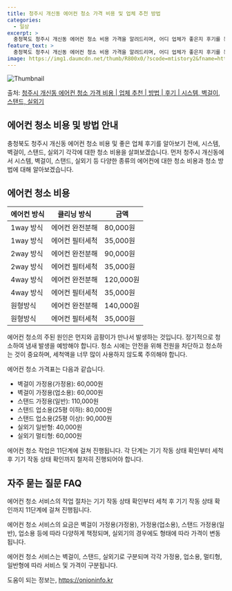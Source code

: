 ```yaml
---
title: 청주시 개신동 에어컨 청소 가격 비용 및 업체 추천 방법
categories:
  - 일상
excerpt: >
  충청북도 청주시 개신동 에어컨 청소 비용 가격을 알려드리며, 어디 업체가 좋은지 후기를 통해 알아보겠습니다. 현재 글에서는 시스템, 벽걸이, 스탠드, 실외기 각각에 대해 청소 비용이 나와 있으니 참고하시면 되겠습니다. 에어컨 분해 청소 방법 보기 👈 클릭셀프 에어컨 청소 방법 보기👈 클릭청주시 개신동 에어컨 청소 비용시스템에어컨 방식클리닝방식금액1way 방식에어컨 완전분해80,000원1way 방식에어컨 필터세척35,000원2way 방식에어컨 완전분해90,000원2way 방식에어컨 필터세척35,000원4way 방식에어컨 완전분해120,000원4way 방식에어컨 필터세척35,000원원형방식에어컨 완전분해140,000원원형방식에어컨 필터세척35,000원에어컨 청소 견적 샘플 보기 👈 클릭에어컨 냄새의 원인에어..
feature_text: >
  충청북도 청주시 개신동 에어컨 청소 비용 가격을 알려드리며, 어디 업체가 좋은지 후기를 통해 알아보겠습니다. 현재 글에서는 시스템, 벽걸이, 스탠드, 실외기 각각에 대해 청소 비용이 나와 있으니 참고하시면 되겠습니다. 에어컨 분해 청소 방법 보기 👈 클릭셀프 에어컨 청소 방법 보기👈 클릭청주시 개신동 에어컨 청소 비용시스템에어컨 방식클리닝방식금액1way 방식에어컨 완전분해80,000원1way 방식에어컨 필터세척35,000원2way 방식에어컨 완전분해90,000원2way 방식에어컨 필터세척35,000원4way 방식에어컨 완전분해120,000원4way 방식에어컨 필터세척35,000원원형방식에어컨 완전분해140,000원원형방식에어컨 필터세척35,000원에어컨 청소 견적 샘플 보기 👈 클릭에어컨 냄새의 원인에어..
image: https://img1.daumcdn.net/thumb/R800x0/?scode=mtistory2&fname=https%3A%2F%2Fblog.kakaocdn.net%2Fdn%2FcmCLCG%2FbtsHzp4aINy%2FmrVfp1pv7XjJwTtAiNNx91%2Fimg.webp
---
```


![Thumbnail](https://img1.daumcdn.net/thumb/R800x0/?scode=mtistory2&fname=https%3A%2F%2Fblog.kakaocdn.net%2Fdn%2FcmCLCG%2FbtsHzp4aINy%2FmrVfp1pv7XjJwTtAiNNx91%2Fimg.webp)

<p>출처: <a href="https://onioninfo.kr/entry/%EC%B2%AD%EC%A3%BC%EC%8B%9C-%EA%B0%9C%EC%8B%A0%EB%8F%99-%EC%97%90%EC%96%B4%EC%BB%A8-%EC%B2%AD%EC%86%8C-%EA%B0%80%EA%B2%A9-%EB%B9%84%EC%9A%A9-%EC%97%85%EC%B2%B4-%EC%B6%94%EC%B2%9C-%EB%B0%A9%EB%B2%95-%ED%9B%84%EA%B8%B0-%EC%8B%9C%EC%8A%A4%ED%85%9C-%EB%B2%BD%EA%B1%B8%EC%9D%B4-%EC%8A%A4%ED%83%A0%EB%93%9C-%EC%8B%A4%EC%99%B8%EA%B8%B0" rel="dofollow">청주시 개신동 에어컨 청소 가격 비용 | 업체 추천 | 방법 | 후기 | 시스템, 벽걸이, 스탠드, 실외기</a> </p>

## 에어컨 청소 비용 및 방법 안내

충청북도 청주시 개신동 에어컨 청소 비용 및 좋은 업체 후기를 알아보기 전에, 시스템, 벽걸이, 스탠드, 실외기 각각에 대한 청소 비용을
살펴보겠습니다. 먼저 청주시 개신동에서 시스템, 벽걸이, 스탠드, 실외기 등 다양한 종류의 에어컨에 대한 청소 비용과 청소 방법에 대해
알아보겠습니다.

## 에어컨 청소 비용

**에어컨 방식** | **클리닝 방식** | **금액**  
---|---|---  
1way 방식 | 에어컨 완전분해 | 80,000원  
1way 방식 | 에어컨 필터세척 | 35,000원  
2way 방식 | 에어컨 완전분해 | 90,000원  
2way 방식 | 에어컨 필터세척 | 35,000원  
4way 방식 | 에어컨 완전분해 | 120,000원  
4way 방식 | 에어컨 필터세척 | 35,000원  
원형방식 | 에어컨 완전분해 | 140,000원  
원형방식 | 에어컨 필터세척 | 35,000원  
  
에어컨 청소의 주된 원인은 먼지와 곰팡이가 만나서 발생하는 것입니다. 정기적으로 청소하여 냄새 발생을 예방해야 합니다. 청소 시에는 안전을
위해 전원을 차단하고 청소하는 것이 중요하며, 세척액을 너무 많이 사용하지 않도록 주의해야 합니다.

에어컨 청소 가격표는 다음과 같습니다.

  * 벽걸이 가정용(가정용): 60,000원
  * 벽걸이 가정용(업소용): 60,000원
  * 스탠드 가정용(일반): 110,000원
  * 스탠드 업소용(25평 이하): 80,000원
  * 스탠드 업소용(25평 이상): 90,000원
  * 실외기 일반형: 40,000원
  * 실외기 멀티형: 60,000원

에어컨 청소 작업은 11단계에 걸쳐 진행됩니다. 각 단계는 기기 작동 상태 확인부터 세척 후 기기 작동 상태 확인까지 철저히 진행되어야
합니다.

## 자주 묻는 질문 FAQ

에어컨 청소 서비스의 작업 절차는 기기 작동 상태 확인부터 세척 후 기기 작동 상태 확인까지 11단계에 걸쳐 진행됩니다.

에어컨 청소 서비스의 요금은 벽걸이 가정용(가정용), 가정용(업소용), 스탠드 가정용(일반), 업소용 등에 따라 다양하게 책정되며, 실외기의
경우에도 형태에 따라 가격이 변동됩니다.

에어컨 청소 서비스는 벽걸이, 스탠드, 실외기로 구분되며 각각 가정용, 업소용, 멀티형, 일반형에 따라 서비스 및 가격이 구분됩니다.



 

도움이 되는 정보는, <a href="https://onioninfo.kr" rel="dofollow">https://onioninfo.kr</a>


